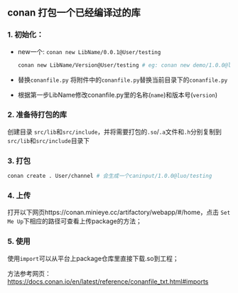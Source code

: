 ## conan 打包一个已经编译过的库



### 1. 初始化： 

+ new一个: `conan new LibName/0.0.1@User/testing`  

  ```bash
  conan new LibName/Version@User/testing # eg: conan new demo/1.0.0@luo/testing
  ```

+ 替换`conanfile.py`
  将附件中的`conanfile.py`替换当前目录下的`conanfile.py`

+ 根据第一步LibName修改conanfile.py里的名称(`name`)和版本号(`version`)


### 2. 准备待打包的库

创建目录 `src/lib`和`src/include`，并将需要打包的`.so`/`.a`文件和`.h`分别复制到`src/lib`和`src/include`目录下



### 3. 打包

```bash
conan create . User/channel # 会生成一个caninput/1.0.0@luo/testing
```



### 4. 上传

打开以下网页https://conan.minieye.cc/artifactory/webapp/#/home，点击 `Set Me Up`下相应的路径可查看上传package的方法；



### 5. 使用

使用`import`可以从平台上package仓库里直接下载.so到工程；

方法参考网页：https://docs.conan.io/en/latest/reference/conanfile_txt.html#imports